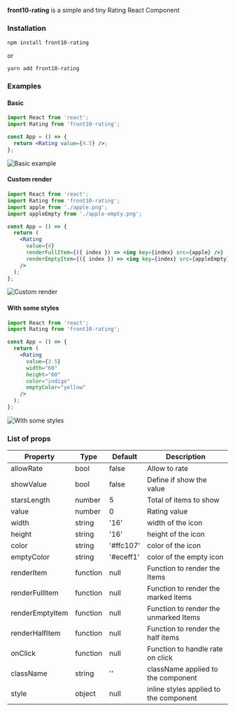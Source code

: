 **front10-rating** is a simple and tiny Rating React Component

### Installation

`npm install front10-rating`

or

`yarn add front10-rating`

### Examples

#### Basic

```jsx
import React from 'react';
import Rating from 'front10-rating';

const App = () => {
  return <Rating value={4.5} />;
};
```

![Basic example](https://res.cloudinary.com/dombtm0fe/image/upload/v1573426104/Screenshot_from_2019-11-10_17-21-06.png)

#### Custom render

```jsx
import React from 'react';
import Rating from 'front10-rating';
import apple from './apple.png';
import appleEmpty from './apple-empty.png';

const App = () => {
  return (
    <Rating
      value={4}
      renderFullItem={({ index }) => <img key={index} src={apple} />}
      renderEmptyItem={({ index }) => <img key={index} src={appleEmpty} />}
    />
  );
};
```

![Custom render](https://res.cloudinary.com/dombtm0fe/image/upload/v1573426104/Screenshot_from_2019-11-10_17-41-26.png)

#### With some styles

```jsx
import React from 'react';
import Rating from 'front10-rating';

const App = () => {
  return (
    <Rating
      value={3.5}
      width="60"
      height="60"
      color="indigo"
      emptyColor="yellow"
    />
  );
};
```

![With some styles](https://res.cloudinary.com/dombtm0fe/image/upload/v1573426104/Screenshot_from_2019-11-10_17-47-45.png)

### List of props

| Property        | Type     | Default   | Description                            |
| --------------- | -------- | --------- | -------------------------------------- |
| allowRate       | bool     | false     | Allow to rate                          |
| showValue       | bool     | false     | Define if show the value               |
| starsLength     | number   | 5         | Total of items to show                 |
| value           | number   | 0         | Rating value                           |
| width           | string   | '16'      | width of the icon                      |
| height          | string   | '16'      | height of the icon                     |
| color           | string   | '#ffc107' | color of the icon                      |
| emptyColor      | string   | '#eceff1' | color of the empty icon                |
| renderItem      | function | null      | Function to render the Items           |
| renderFullItem  | function | null      | Function to render the marked items    |
| renderEmptyItem | function | null      | Function to render the unmarked Items  |
| renderHalfItem  | function | null      | Function to render the half items      |
| onClick         | function | null      | Function to handle rate on click       |
| className       | string   | ''        | className applied to the component     |
| style           | object   | null      | inline styles applied to the component |
